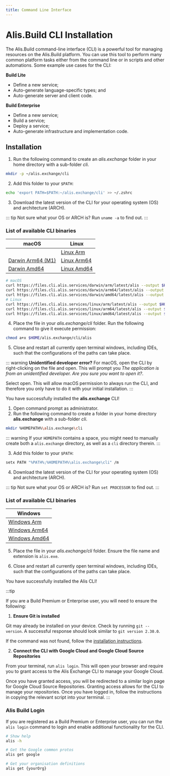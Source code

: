 ```yaml
---
title: Command Line Interface
---
```


# Alis.Build CLI Installation

The Alis.Build command-line interface (CLI) is a powerful tool for managing resources on the Alis.Build platform.  You can use this tool to perform many common platform tasks either from the command line or in scripts and other automations. Some example use cases for the CLI:

**Build Lite**
- Define a new service;
- Auto-generate language-specific types; and
- Auto-generate server and client code.

**Build Enterprise**
- Define a new service;
- Build a service;
- Deploy a service;
- Auto-generate infrastructure and implementation code.

##  Installation

<tabs>
<tab name="macOS/Linux">

1. Run the following command to create an _alis.exchange_ folder in your home directory with a sub-folder _cli_.

```bash
mkdir -p ~/alis.exchange/cli
```

2. Add this folder to your `$PATH`:

```bash
echo 'export PATH=$PATH:~/alis.exchange/cli' >> ~/.zshrc
```

3. Download the latest version of the CLI for your operating system (OS) and architecture (ARCH).

::: tip
Not sure what your OS or ARCH is? Run `uname -a` to find out.
:::

### List of available CLI binaries

| macOS        | Linux  |
| ------ | -----|
|   | [Linux Arm](https://files.cli.alis.services/linux/arm/latest/alis) |
| [Darwin Arm64 (M1)](https://files.cli.alis.services/darwin/arm64/latest/alis) | [Linux Arm64](https://files.cli.alis.services/linux/arm64/latest/alis) |
| [Darwin Amd64](https://files.cli.alis.services/darwin/amd64/latest/alis) | [Linux Amd64](https://files.cli.alis.services/linux/amd64/latest/alis) |

```bash
# macOS
curl https://files.cli.alis.services/darwin/arm/latest/alis --output $HOME/alis.exchange/cli/alis
curl https://files.cli.alis.services/darwin/arm64/latest/alis --output $HOME/alis.exchange/cli/alis
curl https://files.cli.alis.services/darwin/amd64/latest/alis --output $HOME/alis.exchange/cli/alis
# Linux
curl https://files.cli.alis.services/linux/arm/latest/alis --output $HOME/alis.exchange/cli/alis
curl https://files.cli.alis.services/linux/arm64/latest/alis --output $HOME/alis.exchange/cli/alis
curl https://files.cli.alis.services/linux/amd64/latest/alis --output $HOME/alis.exchange/cli/alis
```
  
4. Place the file in your _alis.exchange/cli_ folder. Run the following command to give it execute permission:

```bash
chmod a+x $HOME/alis.exchange/cli/alis
```

5. Close and restart all currently open terminal windows, including IDEs, such that the configurations of the paths can take place.

::: warning **Unidentified developer error?**
For macOS, open the CLI by right-clicking on the file and open. This will prompt you _The application is from an unidentified developer. Are you sure you want to open it?_.

Select open. This will allow macOS permission to always run the CLI, and therefore you only have to do it with your initial installation.
:::

You have successfully installed the **alis.exchange** CLI!
</tab>
<tab name="Windows">

1. Open command prompt as administrator.
2. Run the following command to create a folder in your home directory **alis.exchange** with a sub-folder _cli_.

```bash
mkdir %HOMEPATH%\alis.exchange\cli
```

::: warning
If your `HOMEPATH` contains a space, you might need to manually create both a `alis.exchange` directory, as well as a `cli` directory therein.
:::

3. Add this folder to your `$PATH`:

```bash
setx PATH "%PATH%;%HOMEPATH%\alis.exchange\cli" /m
```

4. Download the latest version of the CLI for your operating system (OS) and architecture (ARCH).

::: tip
Not sure what your OS or ARCH is? Run `set PROCESSOR` to find out.
:::

### List of available CLI binaries

| Windows                                                                        |
| ------- |
| [Windows Arm](https://files.cli.alis.services/windows/arm/latest/alis.exe)     |
| [Windows Arm64](https://files.cli.alis.services/windows/arm64/latest/alis.exe) |
| [Windows Amd64](https://files.cli.alis.services/windows/amd64/latest/alis.exe) |

5. Place the file in your _alis.exchange/cli_ folder. Ensure the file name and extension is `alis.exe`.

6. Close and restart all currently open terminal windows, including IDEs, such that the configurations of the paths can take place.

</tab>
</tabs>

You have successfully installed the Alis CLI!

:::tip

If you are a Build Premium or Enterprise user, you will need to ensure the following:

1. **Ensure Git is installed**

Git may already be installed on your device. Check by running `git --version`. A successful response should look similar to `git version 2.30.0`.

If the command was not found, follow the [installation instructions](https://www.atlassian.com/git/tutorials/install-git).

2. **Connect the CLI with Google Cloud and Google Cloud Source Repositories**

From your terminal, run `alis login`. This will open your browser and require you to grant access to the Alis Exchange CLI to manage your Google Cloud.

Once you have granted access, you will be redirected to a similar login page for Google Cloud Source Repositories. Granting access allows for the CLI
to manage your repositories. Once you have logged in, follow the instructions in copying the relevant script into your terminal.
:::

### Alis Build Login

If you are registered as a Build Premium or Enterprise user, you can run the `alis login`
command to login and enable additional functionality for the CLI.

```bash
# Show help
alis -h

# Get the Google common protos
alis get google

# Get your organisation definitions
alis get {yourOrg}
```
